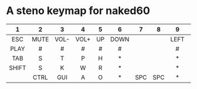 # A steno keymap for naked60

|   1   |  2   |  3   |  4   |  5  |  6   |  7  |  8  |  9   |  10   | 11  | 12  |  13   |  14  |
| :---: | :--: | :--: | :--: | :-: | :--: | :-: | :-: | :--: | :---: | :-: | :-: | :---: | :--: |
|  ESC  | MUTE | VOL- | VOL+ | UP  | DOWN |     |     | LEFT | RIGHT |  0  |  -  |   =   | BSPC |
| PLAY  |  #   |  #   |  #   |  #  |  #   |     |     |  #   |   #   |  #  |  #  |   #   |  A   |
|  TAB  |  S   |  T   |  P   |  H  |  \*  |     |     |  \*  |   F   |  P  |  L  |   T   |  D   |
| SHIFT |  S   |  K   |  W   |  R  |  \*  |     |     |  \*  |   R   |  B  |  G  |   S   |  Z   |
|       | CTRL | GUI  |  A   |  O  |  \*  | SPC | SPC |  \*  |   E   |  U  | \*  | ENTER |      |
